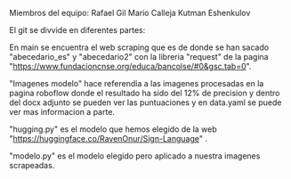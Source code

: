 Miembros del equipo:
Rafael Gil 
Mario Calleja
Kutman Eshenkulov






El git se divvide en diferentes partes:

En main se encuentra el web scraping que es de donde se han sacado  "abecedario_es" y "abecedario2" con la libreria "request" de la pagina "https://www.fundacioncnse.org/educa/bancolse/#0&gsc.tab=0".

"Imagenes modelo" hace referendia a las imagenes procesadas en la pagina roboflow donde el resultado ha sido del 12% de precision y dentro del docx adjunto se pueden ver las puntuaciones y en data.yaml se puede ver mas informacion a parte.

"hugging.py" es el modelo que hemos elegido de la web "https://huggingface.co/RavenOnur/Sign-Language" .

"modelo.py" es el modelo elegido pero aplicado a nuestra imagenes scrapeadas.

